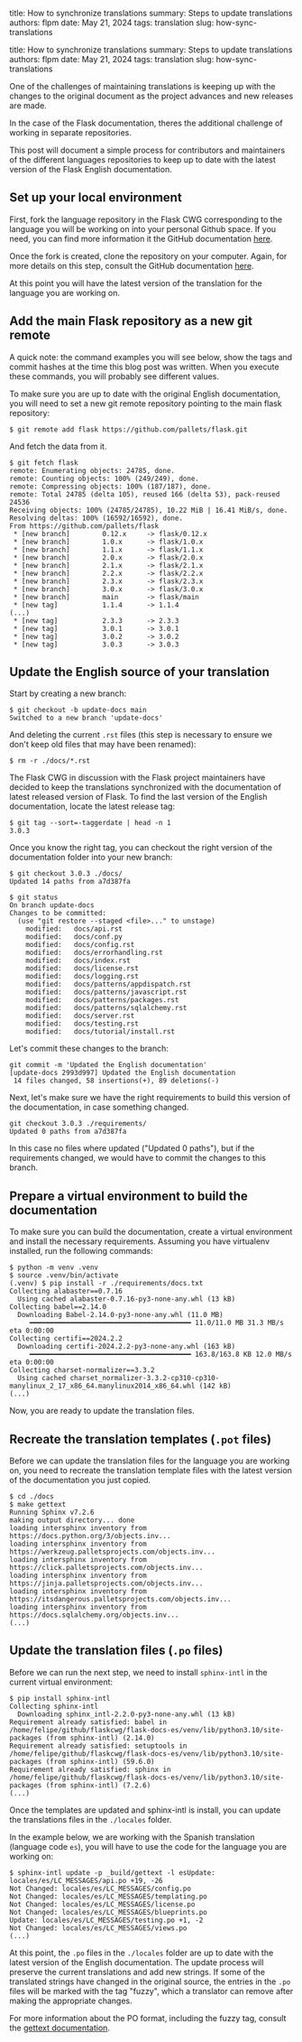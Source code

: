 title: How to synchronize translations
summary: Steps to update translations
authors: flpm
date: May 21, 2024
tags: translation
slug: how-sync-translations

title: How to synchronize translations
summary: Steps to update translations
authors: flpm
date: May 21, 2024
tags: translation
slug: how-sync-translations

One of the challenges of maintaining translations is keeping up with the changes to the original document as the project advances and new releases are made.

In the case of the Flask documentation, theres the additional challenge of working in separate repositories.

This post will document a simple process for contributors and maintainers of the different languages repositories to keep up to date with the latest version of the Flask English documentation.

## Set up your local environment

First, fork the language repository in the Flask CWG corresponding to the language you will be working on into your personal Github space. If you need, you can find more information it the GitHub documentation [here](https://docs.github.com/en/pull-requests/collaborating-with-pull-requests/working-with-forks/fork-a-repo).

Once the fork is created, clone the repository on your computer. Again, for more details on this step, consult the GitHub documentation [here](https://docs.github.com/en/repositories/creating-and-managing-repositories/cloning-a-repository).

At this point you will have the latest version of the translation for the language you are working on.

## Add the main Flask repository as a new git remote

A quick note: the command examples you will see below, show the tags and commit hashes at the time this blog post was written. When you execute these commands, you will probably see different values.

To make sure you are up to date with the original English documentation, you will need to set a new git remote repository pointing to the main flask repository:

```shell
$ git remote add flask https://github.com/pallets/flask.git
```

And fetch the data from it.

```shell
$ git fetch flask
remote: Enumerating objects: 24785, done.
remote: Counting objects: 100% (249/249), done.
remote: Compressing objects: 100% (187/187), done.
remote: Total 24785 (delta 105), reused 166 (delta 53), pack-reused 24536
Receiving objects: 100% (24785/24785), 10.22 MiB | 16.41 MiB/s, done.
Resolving deltas: 100% (16592/16592), done.
From https://github.com/pallets/flask
 * [new branch]        0.12.x     -> flask/0.12.x
 * [new branch]        1.0.x      -> flask/1.0.x
 * [new branch]        1.1.x      -> flask/1.1.x
 * [new branch]        2.0.x      -> flask/2.0.x
 * [new branch]        2.1.x      -> flask/2.1.x
 * [new branch]        2.2.x      -> flask/2.2.x
 * [new branch]        2.3.x      -> flask/2.3.x
 * [new branch]        3.0.x      -> flask/3.0.x
 * [new branch]        main       -> flask/main
 * [new tag]           1.1.4      -> 1.1.4
(...)
 * [new tag]           2.3.3      -> 2.3.3
 * [new tag]           3.0.1      -> 3.0.1
 * [new tag]           3.0.2      -> 3.0.2
 * [new tag]           3.0.3      -> 3.0.3
```

## Update the English source of your translation

Start by creating a new branch:

```shell
$ git checkout -b update-docs main
Switched to a new branch 'update-docs'
```

And deleting the current `.rst` files (this step is necessary to ensure we don't keep old files that may have been renamed):

```shell
$ rm -r ./docs/*.rst
```

The Flask CWG in discussion with the Flask project maintainers have decided to keep the translations synchronized with the documentation of latest released version of Flask. To find the last version of the English documentation, locate the latest release tag:

```shell
$ git tag --sort=-taggerdate | head -n 1
3.0.3

```

Once you know the right tag, you can checkout the right version of the documentation folder into your new branch:

```shell
$ git checkout 3.0.3 ./docs/
Updated 14 paths from a7d387fa

$ git status
On branch update-docs
Changes to be committed:
  (use "git restore --staged <file>..." to unstage)
	modified:   docs/api.rst
	modified:   docs/conf.py
	modified:   docs/config.rst
	modified:   docs/errorhandling.rst
	modified:   docs/index.rst
	modified:   docs/license.rst
	modified:   docs/logging.rst
	modified:   docs/patterns/appdispatch.rst
	modified:   docs/patterns/javascript.rst
	modified:   docs/patterns/packages.rst
	modified:   docs/patterns/sqlalchemy.rst
	modified:   docs/server.rst
	modified:   docs/testing.rst
	modified:   docs/tutorial/install.rst

```

Let's commit these changes to the branch:

```shell
git commit -m 'Updated the English documentation'
[update-docs 2993d997] Updated the English documentation
 14 files changed, 58 insertions(+), 89 deletions(-)

```

Next, let's make sure we have the right requirements to build this version of the documentation, in case something changed.

```shell
git checkout 3.0.3 ./requirements/
Updated 0 paths from a7d387fa

```

In this case no files where updated ("Updated 0 paths"), but if the requirements changed, we would have to commit the changes to this branch.

## Prepare a virtual environment to build the documentation

To make sure you can build the documentation, create a virtual environment and install the necessary requirements. Assuming you have virtualenv installed, run the following commands:

```shell
$ python -m venv .venv
$ source .venv/bin/activate
(.venv) $ pip install -r ./requirements/docs.txt
Collecting alabaster==0.7.16
  Using cached alabaster-0.7.16-py3-none-any.whl (13 kB)
Collecting babel==2.14.0
  Downloading Babel-2.14.0-py3-none-any.whl (11.0 MB)
     ━━━━━━━━━━━━━━━━━━━━━━━━━━━━━━━━━━━━━━━━ 11.0/11.0 MB 31.3 MB/s eta 0:00:00
Collecting certifi==2024.2.2
  Downloading certifi-2024.2.2-py3-none-any.whl (163 kB)
     ━━━━━━━━━━━━━━━━━━━━━━━━━━━━━━━━━━━━━━━━ 163.8/163.8 KB 12.0 MB/s eta 0:00:00
Collecting charset-normalizer==3.3.2
  Using cached charset_normalizer-3.3.2-cp310-cp310-manylinux_2_17_x86_64.manylinux2014_x86_64.whl (142 kB)
(...)
```

Now, you are ready to update the translation files.

## Recreate the translation templates (`.pot` files)

Before we can update the translation files for the language you are working on, you need to recreate the translation template files with the latest version of the documentation you just copied.

```shell
$ cd ./docs
$ make gettext
Running Sphinx v7.2.6
making output directory... done
loading intersphinx inventory from https://docs.python.org/3/objects.inv...
loading intersphinx inventory from https://werkzeug.palletsprojects.com/objects.inv...
loading intersphinx inventory from https://click.palletsprojects.com/objects.inv...
loading intersphinx inventory from https://jinja.palletsprojects.com/objects.inv...
loading intersphinx inventory from https://itsdangerous.palletsprojects.com/objects.inv...
loading intersphinx inventory from https://docs.sqlalchemy.org/objects.inv...
(...)
```

## Update the translation files (`.po` files)

Before we can run the next step, we need to install `sphinx-intl` in the current virtual environment:

```shell
$ pip install sphinx-intl
Collecting sphinx-intl
  Downloading sphinx_intl-2.2.0-py3-none-any.whl (13 kB)
Requirement already satisfied: babel in /home/felipe/github/flaskcwg/flask-docs-es/venv/lib/python3.10/site-packages (from sphinx-intl) (2.14.0)
Requirement already satisfied: setuptools in /home/felipe/github/flaskcwg/flask-docs-es/venv/lib/python3.10/site-packages (from sphinx-intl) (59.6.0)
Requirement already satisfied: sphinx in /home/felipe/github/flaskcwg/flask-docs-es/venv/lib/python3.10/site-packages (from sphinx-intl) (7.2.6)
(...)
```

Once the templates are updated and sphinx-intl is install, you can update the translations files in the `./locales` folder.

In the example below, we are working with the Spanish translation (language code `es`), you will have to use the code for the language you are working on:

```shell
$ sphinx-intl update -p _build/gettext -l esUpdate: locales/es/LC_MESSAGES/api.po +19, -26
Not Changed: locales/es/LC_MESSAGES/config.po
Not Changed: locales/es/LC_MESSAGES/templating.po
Not Changed: locales/es/LC_MESSAGES/license.po
Not Changed: locales/es/LC_MESSAGES/blueprints.po
Update: locales/es/LC_MESSAGES/testing.po +1, -2
Not Changed: locales/es/LC_MESSAGES/views.po
(...)
```

At this point, the `.po` files in the `./locales` folder are up to date with the latest version of the English documentation. The update process will preserve the current translations and add new strings. If some of the translated strings have changed in the original source, the entries in the `.po` files will be marked with the tag "fuzzy", which a translator can remove after making the appropriate changes.

For more information about the PO format, including the fuzzy tag, consult the [gettext documentation](https://www.gnu.org/software/gettext/manual/html_node/PO-Files.html).

